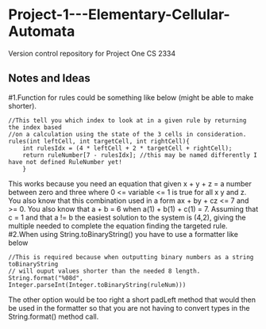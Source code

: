 # Project-1---Elementary-Cellular-Automata
Version control repository for Project One CS 2334
## Notes and Ideas
#1.Function for rules could be something like below (might be able to make shorter).
```
//This tell you which index to look at in a given rule by returning the index based 
//on a calculation using the state of the 3 cells in consideration.
rules(int leftCell, int targetCell, int rightCell){
	int rulesIdx = (4 * leftCell + 2 * targetCell + rightCell);
	return ruleNumber[7 - rulesIdx]; //this may be named differently I have not defined RuleNumber yet!
	}
```
This works because you need an equation that given x + y + z = a number between zero and three where 0 <= variable <= 1 is true for all x y and z. You also know that this combination used in a form ax + by + cz <= 7 and >= 0. You also know that a + b = 6 when a(1) + b(1) + c(1) = 7. Assuming that c = 1 and that a != b the easiest solution to the system is (4,2), giving the multiple needed to complete the equation finding the targeted rule.
#2.When using String.toBinaryString() you have to use a formatter like below
```
//This is required because when outputting binary numbers as a string toBinaryString
// will ouput values shorter than the needed 8 length.
String.format("%08d", Integer.parseInt(Integer.toBinaryString(ruleNum)))
```
The other option would be too right a short padLeft method that would then be used in the formatter so that you are not having to convert types in the String.format() method call.
```
